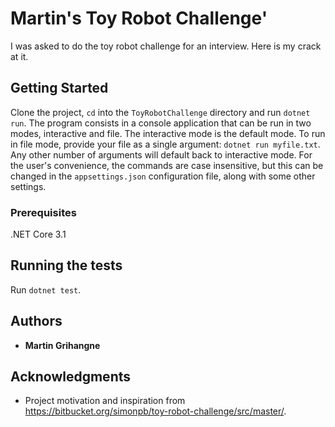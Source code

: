# Martin's Toy Robot Challenge'

I was asked to do the toy robot challenge for an interview. Here is my crack at it.

## Getting Started

Clone the project, `cd` into the `ToyRobotChallenge` directory and run `dotnet run`.
The program consists in a console application that can be run in two modes, interactive and file.
The interactive mode is the default mode.
To run in file mode, provide your file as a single argument: `dotnet run myfile.txt`. Any other number of arguments will default back to interactive mode.
For the user's convenience, the commands are case insensitive, but this can be changed in the `appsettings.json` configuration file, along with some other settings.

### Prerequisites

.NET Core 3.1

## Running the tests

Run `dotnet test`.

## Authors

* **Martin Grihangne**

## Acknowledgments

* Project motivation and inspiration from https://bitbucket.org/simonpb/toy-robot-challenge/src/master/.
